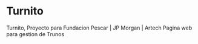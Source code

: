 # Turnito
Turnito, Proyecto para Fundacion Pescar | JP Morgan | Artech Pagina web para gestion de Trunos